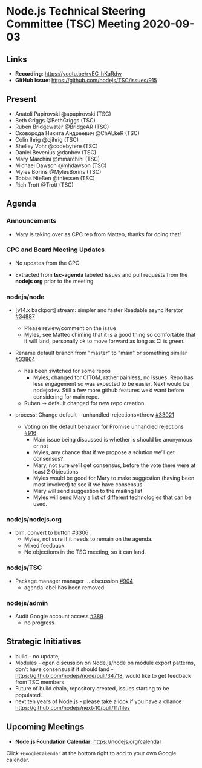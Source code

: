 ﻿# Node.js Technical Steering Committee (TSC) Meeting 2020-09-03

## Links

* **Recording**: https://youtu.be/rvEC_hKqRdw  
* **GitHub Issue**: https://github.com/nodejs/TSC/issues/915

## Present

* Anatoli Papirovski @apapirovski (TSC)
* Beth Griggs @BethGriggs (TSC)
* Ruben Bridgewater @BridgeAR (TSC)
* Сковорода Никита Андреевич @ChALkeR (TSC)
* Colin Ihrig @cjihrig (TSC)
* Shelley Vohr @codebytere (TSC)
* Daniel Bevenius @danbev (TSC)
* Mary Marchini @mmarchini (TSC)
* Michael Dawson @mhdawson (TSC)
* Myles Borins @MylesBorins (TSC)
* Tobias Nießen @tniessen (TSC)
* Rich Trott @Trott (TSC)

## Agenda

### Announcements

* Mary is taking over as CPC rep from Matteo, thanks for doing that!

### CPC and Board Meeting Updates

* No updates from the CPC
 
* Extracted from **tsc-agenda** labeled issues and pull requests from the **nodejs org** prior to the meeting.


### nodejs/node


* \[v14.x backport\] stream: simpler and faster Readable async iterator  [#34887](https://github.com/nodejs/node/pull/34887)
  * Please review/comment on the issue
  * Myles, see Matteo chiming that it is a good thing so comfortable that it will land, personally
    ok to move forward as long as CI is green.
 
* Rename default branch from "master" to "main" or something similar [#33864](https://github.com/nodejs/node/issues/33864)
  * has been switched for some repos
    * Myles, changed for CITGM, rather painless, no issues. Repo has less engagement so was
      expected to be easier. Next would be nodejsdev.  Still a few more github features we’d want
      before considering for main repo.
  * Ruben -> default changed for new repo creation.

* process: Change default --unhandled-rejections=throw [#33021](https://github.com/nodejs/node/pull/33021)
  * Voting on the default behavior for Promise unhandled rejections [#916](https://github.com/nodejs/TSC/issues/916)
    * Main issue being discussed is whether is should be anonymous or not
    * Myles, any chance that if we propose a solution we’ll get consensus?
     * Mary, not sure we’ll get consensus, before the vote there were at least 2
       Objections
     * Myles would be good for Mary to make suggestion (having been most involved)
       to see if we have consensus
     * Mary will send suggestion to the mailing list
     * Myles will send Mary a list of different technologies that can be used.
  
### nodejs/nodejs.org

* blm: convert to button [#3306](https://github.com/nodejs/nodejs.org/pull/3306)
  * Myles, not sure if it needs to remain on the agenda.
  * Mixed feedback 
  * No objections in the TSC  meeting, so it can land.

### nodejs/TSC

* Package manager manager ... discussion [#904](https://github.com/nodejs/TSC/issues/904)
  * agenda label has been removed.

### nodejs/admin

* Audit Google account access [#389](https://github.com/nodejs/admin/issues/389)
  * no progress

## Strategic Initiatives

* build - no update, 
* Modules - open discussion on Node.js/node on module export patterns, don’t have consensus
  if it should land - https://github.com/nodejs/node/pull/34718, would like to get feedback from
  TSC members.
* Future of build chain, repository created, issues starting to be populated.
* next ten years of Node.js - please take a look if you have a chance https://github.com/nodejs/next-10/pull/11/files


## Upcoming Meetings

* **Node.js Foundation Calendar**: https://nodejs.org/calendar


Click `+GoogleCalendar` at the bottom right to add to your own Google calendar.
